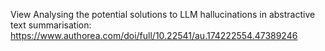 View Analysing the potential solutions to LLM hallucinations in abstractive text summarisation: 
https://www.authorea.com/doi/full/10.22541/au.174222554.47389246
